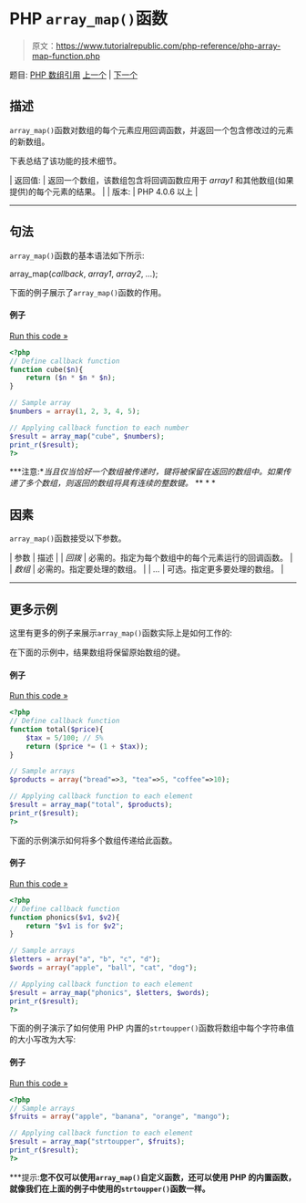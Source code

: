 # PHP `array_map()`函数

> 原文：<https://www.tutorialrepublic.com/php-reference/php-array-map-function.php>

题目: [PHP 数组引用](php-array-functions.php) [上一个](php-array-keys-function.php) | [下一个](php-array-merge-function.php)

## 描述

`array_map()`函数对数组的每个元素应用回调函数，并返回一个包含修改过的元素的新数组。

下表总结了该功能的技术细节。

| 返回值: | 返回一个数组，该数组包含将回调函数应用于 *array1* 和其他数组(如果提供)的每个元素的结果。 |
| 版本: | PHP 4.0.6 以上 |

* * *

## 句法

`array_map()`函数的基本语法如下所示:

array_map(*callback*, *array1*, *array2*, *...*);

下面的例子展示了`array_map()`函数的作用。

#### 例子

[Run this code »](../codelab.php?topic=php&file=call-a-function-on-every-element-of-an-array "Run this code to view the output")

```php
<?php
// Define callback function
function cube($n){
    return ($n * $n * $n);
}

// Sample array
$numbers = array(1, 2, 3, 4, 5);

// Applying callback function to each number
$result = array_map("cube", $numbers);
print_r($result);
?>
```

 ***注意:**当且仅当恰好一个数组被传递时，键将被保留在返回的数组中。如果传递了多个数组，则返回的数组将具有连续的整数键。*  ** * *

## 因素

`array_map()`函数接受以下参数。

| 参数 | 描述 |
| *回拨* | 必需的。指定为每个数组中的每个元素运行的回调函数。 |
| *数组* | 必需的。指定要处理的数组。 |
| *...* | 可选。指定更多要处理的数组。 |

* * *

## 更多示例

这里有更多的例子来展示`array_map()`函数实际上是如何工作的:

在下面的示例中，结果数组将保留原始数组的键。

#### 例子

[Run this code »](../codelab.php?topic=php&file=pass-single-array-to-run-through-the-callback-function "Run this code to view the output")

```php
<?php
// Define callback function
function total($price){
    $tax = 5/100; // 5%
    return ($price *= (1 + $tax));
}

// Sample arrays
$products = array("bread"=>3, "tea"=>5, "coffee"=>10);

// Applying callback function to each element
$result = array_map("total", $products);
print_r($result);
?>
```

下面的示例演示如何将多个数组传递给此函数。

#### 例子

[Run this code »](../codelab.php?topic=php&file=pass-multiple-arrays-to-run-through-the-callback-function "Run this code to view the output")

```php
<?php
// Define callback function
function phonics($v1, $v2){
    return "$v1 is for $v2";
}

// Sample arrays
$letters = array("a", "b", "c", "d");
$words = array("apple", "ball", "cat", "dog");

// Applying callback function to each element
$result = array_map("phonics", $letters, $words);
print_r($result);
?>
```

下面的例子演示了如何使用 PHP 内置的`strtoupper()`函数将数组中每个字符串值的大小写改为大写:

#### 例子

[Run this code »](../codelab.php?topic=php&file=change-the-case-of-each-string-value-of-an-array "Run this code to view the output")

```php
<?php
// Sample arrays
$fruits = array("apple", "banana", "orange", "mango");

// Applying callback function to each element
$result = array_map("strtoupper", $fruits);
print_r($result);
?>
```

 ***提示:**您不仅可以使用`array_map()`自定义函数，还可以使用 PHP 的内置函数，就像我们在上面的例子中使用的`strtoupper()`函数一样。**